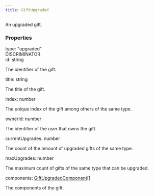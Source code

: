 ```yaml
---
title: GiftUpgraded
---
```


An upgraded gift.


### Properties

<div class="flex flex-col gap-3"><div><div class="flex gap-2"><div class="font-mono p" id="p_type" data-anchor><span class="font-bold">type</span><span class="opacity-50">:</span> <span>&quot;upgraded&quot;</span></div><div class="flex items-center"><div class="bg-dbt px-1.5 rounded-md select-none text-fgt text-[10px]">DISCRIMINATOR</div></div></div></div><div><div class="flex gap-2"><div class="font-mono p" id="p_id" data-anchor><span class="font-bold">id</span><span class="opacity-50">:</span> <span>string</span></div></div><div class="pl-3"><div class="no-margin">

The identifier of the gift.

</div></div></div><div><div class="flex gap-2"><div class="font-mono p" id="p_title" data-anchor><span class="font-bold">title</span><span class="opacity-50">:</span> <span>string</span></div></div><div class="pl-3"><div class="no-margin">

The title of the gift.

</div></div></div><div><div class="flex gap-2"><div class="font-mono p" id="p_index" data-anchor><span class="font-bold">index</span><span class="opacity-50">:</span> <span>number</span></div></div><div class="pl-3"><div class="no-margin">

The unique index of the gift among others of the same type.

</div></div></div><div><div class="flex gap-2"><div class="font-mono p" id="p_ownerId" data-anchor><span class="font-bold">ownerId</span><span class="opacity-50">:</span> <span>number</span></div></div><div class="pl-3"><div class="no-margin">

The identifier of the user that owns the gift.

</div></div></div><div><div class="flex gap-2"><div class="font-mono p" id="p_currentUpgrades" data-anchor><span class="font-bold">currentUpgrades</span><span class="opacity-50">:</span> <span>number</span></div></div><div class="pl-3"><div class="no-margin">

The count of the amount of upgraded gifts of the same type.

</div></div></div><div><div class="flex gap-2"><div class="font-mono p" id="p_maxUpgrades" data-anchor><span class="font-bold">maxUpgrades</span><span class="opacity-50">:</span> <span>number</span></div></div><div class="pl-3"><div class="no-margin">

The maximum count of gifts of the same type that can be upgraded.

</div></div></div><div><div class="flex gap-2"><div class="font-mono p" id="p_components" data-anchor><span class="font-bold">components</span><span class="opacity-50">:</span> <a href="/types/giftupgradedcomponent"  >GiftUpgradedComponent</a><span class="opacity-50">[]</span></div></div><div class="pl-3"><div class="no-margin">

The components of the gift.

</div></div></div></div>

